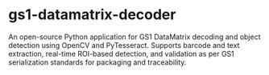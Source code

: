 # gs1-datamatrix-decoder
An open-source Python application for GS1 DataMatrix decoding and object detection using OpenCV and PyTesseract. Supports barcode and text extraction, real-time ROI-based detection, and validation as per GS1 serialization standards for packaging and traceability.
